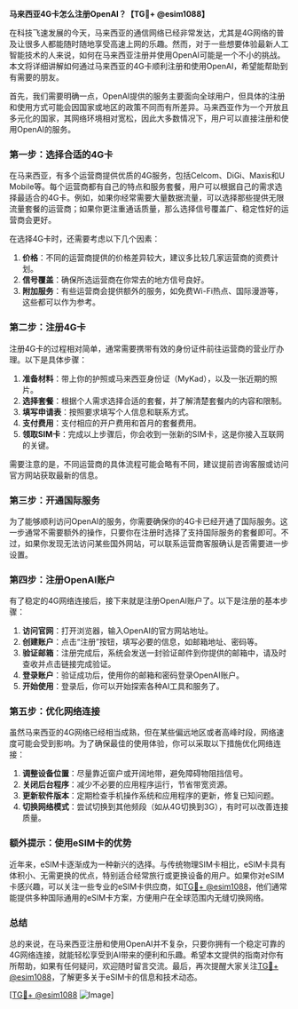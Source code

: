 **马来西亚4G卡怎么注册OpenAI？【TG💪+ @esim1088】**

在科技飞速发展的今天，马来西亚的通信网络已经非常发达，尤其是4G网络的普及让很多人都能随时随地享受高速上网的乐趣。然而，对于一些想要体验最新人工智能技术的人来说，如何在马来西亚注册并使用OpenAI可能是一个不小的挑战。本文将详细讲解如何通过马来西亚的4G卡顺利注册和使用OpenAI，希望能帮助到有需要的朋友。

首先，我们需要明确一点，OpenAI提供的服务主要面向全球用户，但具体的注册和使用方式可能会因国家或地区的政策不同而有所差异。马来西亚作为一个开放且多元化的国家，其网络环境相对宽松，因此大多数情况下，用户可以直接注册和使用OpenAI的服务。

### 第一步：选择合适的4G卡

在马来西亚，有多个运营商提供优质的4G服务，包括Celcom、DiGi、Maxis和U Mobile等。每个运营商都有自己的特点和服务套餐，用户可以根据自己的需求选择最适合的4G卡。例如，如果你经常需要大量数据流量，可以选择那些提供无限流量套餐的运营商；如果你更注重通话质量，那么选择信号覆盖广、稳定性好的运营商会更好。

在选择4G卡时，还需要考虑以下几个因素：

1. **价格**：不同的运营商提供的价格差异较大，建议多比较几家运营商的资费计划。
2. **信号覆盖**：确保所选运营商在你常去的地方信号良好。
3. **附加服务**：有些运营商会提供额外的服务，如免费Wi-Fi热点、国际漫游等，这些都可以作为参考。

### 第二步：注册4G卡

注册4G卡的过程相对简单，通常需要携带有效的身份证件前往运营商的营业厅办理。以下是具体步骤：

1. **准备材料**：带上你的护照或马来西亚身份证（MyKad），以及一张近期的照片。
2. **选择套餐**：根据个人需求选择合适的套餐，并了解清楚套餐内的内容和限制。
3. **填写申请表**：按照要求填写个人信息和联系方式。
4. **支付费用**：支付相应的开户费用和首月的套餐费用。
5. **领取SIM卡**：完成以上步骤后，你会收到一张新的SIM卡，这是你接入互联网的关键。

需要注意的是，不同运营商的具体流程可能会略有不同，建议提前咨询客服或访问官方网站获取最新的信息。

### 第三步：开通国际服务

为了能够顺利访问OpenAI的服务，你需要确保你的4G卡已经开通了国际服务。这一步通常不需要额外的操作，只要你在注册时选择了支持国际服务的套餐即可。不过，如果你发现无法访问某些国外网站，可以联系运营商客服确认是否需要进一步设置。

### 第四步：注册OpenAI账户

有了稳定的4G网络连接后，接下来就是注册OpenAI账户了。以下是注册的基本步骤：

1. **访问官网**：打开浏览器，输入OpenAI的官方网站地址。
2. **创建账户**：点击“注册”按钮，填写必要的信息，如邮箱地址、密码等。
3. **验证邮箱**：注册完成后，系统会发送一封验证邮件到你提供的邮箱中，请及时查收并点击链接完成验证。
4. **登录账户**：验证成功后，使用你的邮箱和密码登录OpenAI账户。
5. **开始使用**：登录后，你可以开始探索各种AI工具和服务了。

### 第五步：优化网络连接

虽然马来西亚的4G网络已经相当成熟，但在某些偏远地区或者高峰时段，网络速度可能会受到影响。为了确保最佳的使用体验，你可以采取以下措施优化网络连接：

1. **调整设备位置**：尽量靠近窗户或开阔地带，避免障碍物阻挡信号。
2. **关闭后台程序**：减少不必要的应用程序运行，节省带宽资源。
3. **更新软件版本**：定期检查手机操作系统和应用程序的更新，修复已知问题。
4. **切换网络模式**：尝试切换到其他频段（如从4G切换到3G），有时可以改善连接质量。

### 额外提示：使用eSIM卡的优势

近年来，eSIM卡逐渐成为一种新兴的选择。与传统物理SIM卡相比，eSIM卡具有体积小、无需更换的优点，特别适合经常旅行或更换设备的用户。如果你对eSIM卡感兴趣，可以关注一些专业的eSIM卡供应商，如[TG💪+ @esim1088](https://t.me/s/esim1088)，他们通常能提供多种国际通用的eSIM卡方案，方便用户在全球范围内无缝切换网络。

### 总结

总的来说，在马来西亚注册和使用OpenAI并不复杂，只要你拥有一个稳定可靠的4G网络连接，就能轻松享受到AI带来的便利和乐趣。希望本文提供的指南对你有所帮助，如果有任何疑问，欢迎随时留言交流。最后，再次提醒大家关注[TG💪+ @esim1088](https://t.me/s/esim1088)，了解更多关于eSIM卡的信息和技术动态。

[[TG💪+ @esim1088](https://t.me/s/esim1088) ![Image](https://i.postimg.cc/4NQfJmqS/Snipaste-2025-05-13-00-14-12.png)]